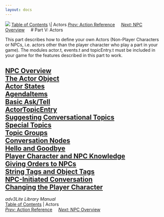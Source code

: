 ```yaml
---
layout: docs
---
```



<img src="topbar.jpg" data-border="0" />
<a href="toc.html" class="nav">Table of Contents</a> \| Actors  
<span class="navnp"><a href="actionref.html" class="nav"><em>Prev:</em> Action Reference</a>
   
<a href="actoroverview.html" class="nav"><em>Next:</em> NPC Overview</a>
    </span>
# Part V: Actors

This part describes how to define your own Actors (Non-Player Characters
or NPCs, i.e. actors other than the player character who play a part in
your game). The modules actor.t, events.t and topicEntry.t must be
included in your game for the features described in this part to work.



[NPC Overview](actoroverview.html)  
[The Actor Object](actorobj.html)  
[Actor States](actorstate.html)  
[AgendaItems](agenda.html)  
[Basic Ask/Tell](asktell.html)  
[ActorTopicEntry](actortopicentry.html)  
[Suggesting Conversational Topics](suggest.html)  
[Special Topics](specialtopic.html)  
[Topic Groups](topicgroup.html)  
[Conversation Nodes](convnode.html)  
[Hello and Goodbye](hello.html)  
[Player Character and NPC Knowledge](knowledge.html)  
[Giving Orders to NPCs](orders.html)  
[String Tags and Object Tags](tags.html)  
[NPC-Initiated Conversation](initiate.html)  
[Changing the Player Character](changepc.html)  
------------------------------------------------------------------------



*adv3Lite Library Manual*  
<a href="toc.html" class="nav">Table of Contents</a> \| Actors  
<span class="navnp"><a href="actionref.html" class="nav"><em>Prev:</em> Action Reference</a>
   
<a href="actoroverview.html" class="nav"><em>Next:</em> NPC Overview</a>
    </span>


